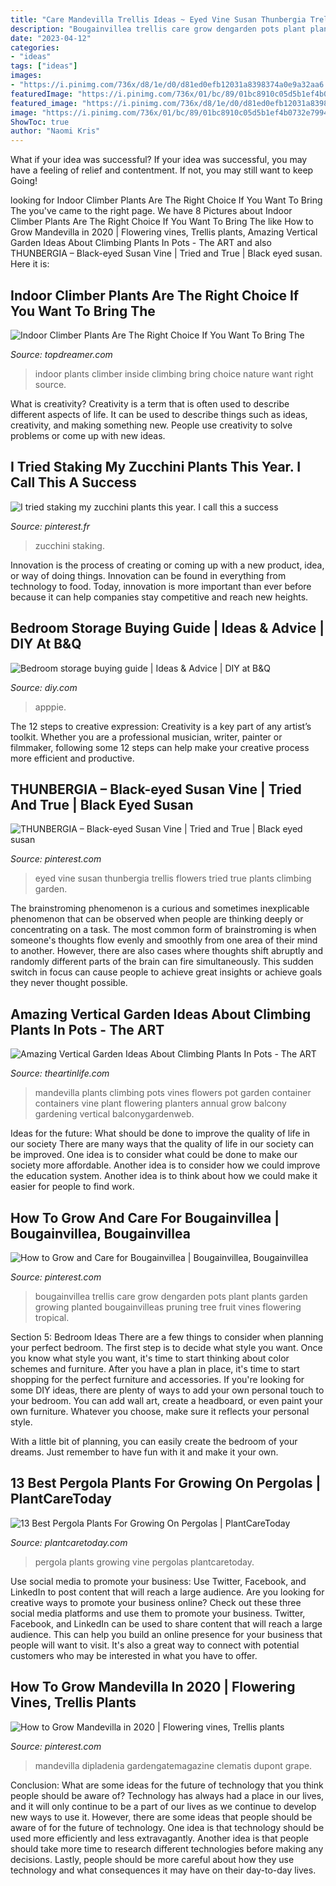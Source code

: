 ```yaml
---
title: "Care Mandevilla Trellis Ideas ~ Eyed Vine Susan Thunbergia Trellis Flowers Tried True Plants Climbing Garden"
description: "Bougainvillea trellis care grow dengarden pots plant plants garden growing planted bougainvilleas pruning tree fruit vines flowering tropical"
date: "2023-04-12"
categories:
- "ideas"
tags: ["ideas"]
images:
- "https://i.pinimg.com/736x/d8/1e/d0/d81ed0efb12031a8398374a0e9a32aa6.jpg"
featuredImage: "https://i.pinimg.com/736x/01/bc/89/01bc8910c05d5b1ef4b0732e79949b39.jpg"
featured_image: "https://i.pinimg.com/736x/d8/1e/d0/d81ed0efb12031a8398374a0e9a32aa6.jpg"
image: "https://i.pinimg.com/736x/01/bc/89/01bc8910c05d5b1ef4b0732e79949b39.jpg"
ShowToc: true
author: "Naomi Kris"
---
```



What if your idea was successful?
If your idea was successful, you may have a feeling of relief and contentment. If not, you may still want to keep Going!

	

		
looking for Indoor Climber Plants Are The Right Choice If You Want To Bring The you've came to the right page. We have 8 Pictures about Indoor Climber Plants Are The Right Choice If You Want To Bring The like How to Grow Mandevilla in 2020 | Flowering vines, Trellis plants, Amazing Vertical Garden Ideas About Climbing Plants In Pots - The ART and also THUNBERGIA – Black-eyed Susan Vine | Tried and True | Black eyed susan. Here it is:
		
    
## Indoor Climber Plants Are The Right Choice If You Want To Bring The

<img loading=lazy src="https://topdreamer.com/wp-content/uploads/2017/05/indoor-climbing-plants-.png" onerror="this.onerror=null;this.src='https://tse1.mm.bing.net/th?id=OIP.FJ-HlJcPyIXgXfbltd6UjwHaLH&amp;pid=15.1';" alt="Indoor Climber Plants Are The Right Choice If You Want To Bring The">

_Source: topdreamer.com_

>indoor plants climber inside climbing bring choice nature want right source. 

	

What is creativity?
Creativity is a term that is often used to describe different aspects of life. It can be used to describe things such as ideas, creativity, and making something new. People use creativity to solve problems or come up with new ideas.

    
## I Tried Staking My Zucchini Plants This Year. I Call This A Success

<img loading=lazy src="https://i.pinimg.com/736x/01/bc/89/01bc8910c05d5b1ef4b0732e79949b39.jpg" onerror="this.onerror=null;this.src='https://tse1.mm.bing.net/th?id=OIP.P8ZyIZDDObUgrk0fbTk5mgHaJ3&amp;pid=15.1';" alt="I tried staking my zucchini plants this year. I call this a success">

_Source: pinterest.fr_

>zucchini staking. 

	

Innovation is the process of creating or coming up with a new product, idea, or way of doing things. Innovation can be found in everything from technology to food. Today, innovation is more important than ever before because it can help companies stay competitive and reach new heights.

    
## Bedroom Storage Buying Guide | Ideas &amp; Advice | DIY At B&amp;Q

<img loading=lazy src="https://kingfisher.scene7.com/is/image/Kingfisher/Bedroom_Storage_Intro" onerror="this.onerror=null;this.src='https://tse2.mm.bing.net/th?id=OIP.zNj1MG9VmMuZpt3mFseq4wHaE8&amp;pid=15.1';" alt="Bedroom storage buying guide | Ideas &amp; Advice | DIY at B&amp;Q">

_Source: diy.com_

>apppie. 

	

The 12 steps to creative expression:
Creativity is a key part of any artist’s toolkit. Whether you are a professional musician, writer, painter or filmmaker, following some 12 steps can help make your creative process more efficient and productive.

    
## THUNBERGIA – Black-eyed Susan Vine | Tried And True | Black Eyed Susan

<img loading=lazy src="https://i.pinimg.com/736x/47/f6/c9/47f6c98bd871067fa0b4387ac863cc69--black-eyed-susan-vine-vine-trellis.jpg" onerror="this.onerror=null;this.src='https://tse3.mm.bing.net/th?id=OIP.4f3KkZDTdTkovlXkyHVORwHaHk&amp;pid=15.1';" alt="THUNBERGIA – Black-eyed Susan Vine | Tried and True | Black eyed susan">

_Source: pinterest.com_

>eyed vine susan thunbergia trellis flowers tried true plants climbing garden. 

	

The brainstroming phenomenon is a curious and sometimes inexplicable phenomenon that can be observed when people are thinking deeply or concentrating on a task. The most common form of brainstroming is when someone's thoughts flow evenly and smoothly from one area of their mind to another. However, there are also cases where thoughts shift abruptly and randomly different parts of the brain can fire simultaneously. This sudden switch in focus can cause people to achieve great insights or achieve goals they never thought possible.

    
## Amazing Vertical Garden Ideas About Climbing Plants In Pots - The ART

<img loading=lazy src="http://theartinlife.com/wp-content/uploads/2017/06/climbing-plants-8-The-ART-In-LIFE.jpg" onerror="this.onerror=null;this.src='https://tse2.mm.bing.net/th?id=OIP.g23Qx3IOqQalqlU-WmLrNQHaKM&amp;pid=15.1';" alt="Amazing Vertical Garden Ideas About Climbing Plants In Pots - The ART">

_Source: theartinlife.com_

>mandevilla plants climbing pots vines flowers pot garden container containers vine plant flowering planters annual grow balcony gardening vertical balconygardenweb. 

	

Ideas for the future: What should be done to improve the quality of life in our society
There are many ways that the quality of life in our society can be improved. One idea is to consider what could be done to make our society more affordable. Another idea is to consider how we could improve the education system. Another idea is to think about how we could make it easier for people to find work.

    
## How To Grow And Care For Bougainvillea | Bougainvillea, Bougainvillea

<img loading=lazy src="https://i.pinimg.com/736x/b5/10/f6/b510f6037d6e913494469ef3b93b07ba.jpg" onerror="this.onerror=null;this.src='https://tse4.mm.bing.net/th?id=OIP.efGoh2ylww5PAWYsb-MQWQHaJ3&amp;pid=15.1';" alt="How to Grow and Care for Bougainvillea | Bougainvillea, Bougainvillea">

_Source: pinterest.com_

>bougainvillea trellis care grow dengarden pots plant plants garden growing planted bougainvilleas pruning tree fruit vines flowering tropical. 

	

Section 5: Bedroom Ideas
There are a few things to consider when planning your perfect bedroom. The first step is to decide what style you want. Once you know what style you want, it's time to start thinking about color schemes and furniture. After you have a plan in place, it's time to start shopping for the perfect furniture and accessories.
If you're looking for some DIY ideas, there are plenty of ways to add your own personal touch to your bedroom. You can add wall art, create a headboard, or even paint your own furniture. Whatever you choose, make sure it reflects your personal style.

With a little bit of planning, you can easily create the bedroom of your dreams. Just remember to have fun with it and make it your own.

    
## 13 Best Pergola Plants For Growing On Pergolas | PlantCareToday

<img loading=lazy src="https://plantcaretoday.com/wp-content/uploads/pergola-plants-11302016.jpg" onerror="this.onerror=null;this.src='https://tse3.mm.bing.net/th?id=OIP.ij3h51_X6kmTHsRdo4GtvwHaD4&amp;pid=15.1';" alt="13 Best Pergola Plants For Growing On Pergolas | PlantCareToday">

_Source: plantcaretoday.com_

>pergola plants growing vine pergolas plantcaretoday. 

	

Use social media to promote your business: Use Twitter, Facebook, and LinkedIn to post content that will reach a large audience.
Are you looking for creative ways to promote your business online? Check out these three social media platforms and use them to promote your business. Twitter, Facebook, and LinkedIn can be used to share content that will reach a large audience. This can help you build an online presence for your business that people will want to visit. It's also a great way to connect with potential customers who may be interested in what you have to offer.

    
## How To Grow Mandevilla In 2020 | Flowering Vines, Trellis Plants

<img loading=lazy src="https://i.pinimg.com/736x/d8/1e/d0/d81ed0efb12031a8398374a0e9a32aa6.jpg" onerror="this.onerror=null;this.src='https://tse2.mm.bing.net/th?id=OIP.pj3E6df5iefRADkGlBbH-AAAAA&amp;pid=15.1';" alt="How to Grow Mandevilla in 2020 | Flowering vines, Trellis plants">

_Source: pinterest.com_

>mandevilla dipladenia gardengatemagazine clematis dupont grape. 

	

Conclusion: What are some ideas for the future of technology that you think people should be aware of?
Technology has always had a place in our lives, and it will only continue to be a part of our lives as we continue to develop new ways to use it. However, there are some ideas that people should be aware of for the future of technology. One idea is that technology should be used more efficiently and less extravagantly. Another idea is that people should take more time to research different technologies before making any decisions. Lastly, people should be more careful about how they use technology and what consequences it may have on their day-to-day lives.

